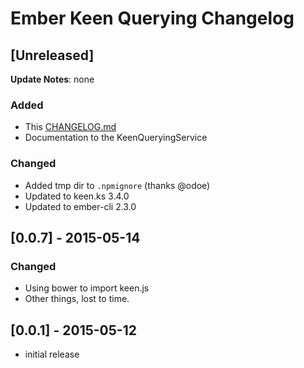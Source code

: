 # Ember Keen Querying Changelog

## \[Unreleased\]

**Update Notes**: none

### Added
- This [CHANGELOG.md](CHANGELOG.md)
- Documentation to the KeenQueryingService

### Changed
- Added tmp dir to `.npmignore` (thanks @odoe)
- Updated to keen.ks 3.4.0
- Updated to ember-cli 2.3.0

## [0.0.7] - 2015-05-14
### Changed
- Using bower to import keen.js
- Other things, lost to time.

## [0.0.1] - 2015-05-12
- initial release
